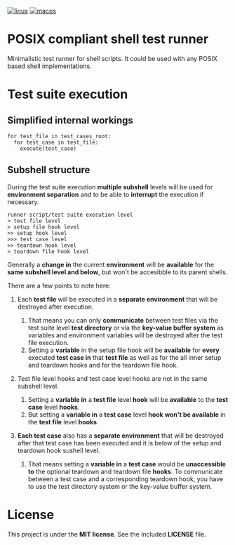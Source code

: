 [![linux](https://github.com/dotmodules/dm-test/actions/workflows/linux.yml/badge.svg)](https://github.com/dotmodules/dm-test/actions/workflows/linux.yml)
[![macos](https://github.com/dotmodules/dm-test/actions/workflows/macos.yml/badge.svg)](https://github.com/dotmodules/dm-test/actions/workflows/macos.yml)

# POSIX compliant shell test runner

Minimalistic test runner for shell scripts. It could be used with any POSIX
based shell implementations.

# Test suite execution

## Simplified internal workings

```
for test_file in test_cases_root:
  for test_case in test_file:
    execute(test_case)
```

## Subshell structure

During the test suite execution __multiple subshell__ levels will be used for
__environment separation__ and to be able to __interrupt__ the execution if
necessary.

```
runner script/test suite execution level
> test file level
> setup file hook level
>> setup hook level
>>> test case level
>> teardown hook level
> teardown file hook level
```

Generally a __change in__ the current __environment__ will be __available__ for
the __same subshell level and below__, but won't be accesibble to its parent
shells.

There are a few points to note here:

1. Each __test file__ will be executed in a __separate environment__ that will
   be destroyed after execution.
    1. That means you can only __communicate__ between test files via the test
       suite level __test directory__ or via the __key-value buffer system__ as
       variables and environment variables will be destroyed after the test
       file execution.
    1. Setting a __variable__ in the setup file hook will be __available__ for
       __every__ executed __test case in__ that __test file__ as well as for
       the all inner setup and teardown hooks and for the teardown file hook.

1. Test file level hooks and test case level hooks are not in the same subshell
   level.
    1. Setting a __variable in__ a __test file__ level __hook__ will be
       __available__ to the __test case__ level __hooks__.
    1. But setting a __variable in__ a __test case__ level __hook won't be available__
       in the __test file__ level __hooks__.

1. __Each test case__ also has a __separate environment__ that will be destroyed after
   that test case has been executed and it is below of the setup and teardown
   hook sushell level.
    1. That means setting a __variable in__ a __test case__ would be
       __unaccessible to__ the optional teardown and teardown file __hooks__.
       To communicate between a test case and a corresponding teardown hook,
       you have to use the test directory system or the key-value buffer
       system.

# License

This project is under the __MIT license__. See the included __LICENSE__ file.

